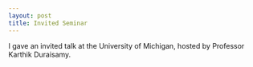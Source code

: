 ```yaml
---
layout: post
title: Invited Seminar 
---
```


I gave an invited talk at the University of Michigan, hosted by Professor Karthik Duraisamy. 
<!--more-->
